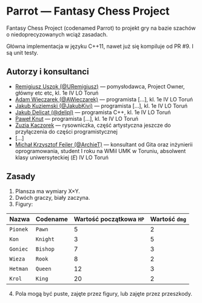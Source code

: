 # Parrot — Fantasy Chess Project

Fantasy Chess Project (codenamed Parrot) to projekt gry na bazie szachów o niedoprecyzowanych wciąż zasadach.

Główna implementacja w języku C++11, nawet już się kompiluje od PR #9. I są unit testy.

## Autorzy i konsultanci

- [Remigiusz Uszok (@URemigiusz)](github.com/URemigiusz/Parrot) — pomysłodawca, Project Owner, główny etc etc, kl. 1e IV LO Toruń
- [Adam Wieczarek (@AWieczarek)](github.com/AWieczarek/Parrot) — programista […], kl. 1e IV LO Toruń
- [Jakub Kuziemski (@JakubKivi)](github.com/JakubKivi/Parrot) — programista  […], kl. 1e IV LO Toruń
- [Jakub Delicat (@delipl)](github.com/delipl/Parrot) — programista C++, kl. 1e IV LO Toruń
- [Paweł Knut](https://www.facebook.com/profile.php?id=100011873343122) — programista […], kl. 1e IV LO Toruń
- [Zuzia Kaczorek](https://www.facebook.com/zuzia.kaczorek.7) — rysowniczka, część artystyczna jeszcze do przyłączenia do części programistycznej
- […]
- [Michał Krzysztof Feiler (@ArchieT)](github.com/ArchieT/Parrot) — konsultant od Gita oraz inżynierii oprogramowania, student I roku na WMiI UMK w Toruniu, absolwent klasy uniwersyteckiej (_E_) IV LO Toruń

## Zasady

1. Plansza ma wymiary X×Y.
2. Dwóch graczy, biały zaczyna.
3. Figury:

| Nazwa    | Codename | Wartość początkowa `HP` | Wartość `dmg` |
| -------- | -------- | ----------------------- | ------------- |
| `Pionek` | `Pawn`   | 5  | 2 |
| `Kon`    | `Knight` | 3  | 5 |
| `Goniec` | `Bishop` | 7  | 3 |
| `Wieza`  | `Rook`   | 8  | 2 |
| `Hetman` | `Queen`  | 12 | 3 |
| `Krol`   | `King`   | 20 | 2 |

4. Pola mogą być puste, zajęte przez figury, lub zajęte przez przeszkody.
